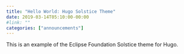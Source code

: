 ```yaml
---
title: "Hello World: Hugo Solstice Theme"
date: 2019-03-14T05:10:00-00:00
#link: ""
categories: ["announcements"]
---
```


This is an example of the Eclipse Foundation Solstice theme for Hugo.
